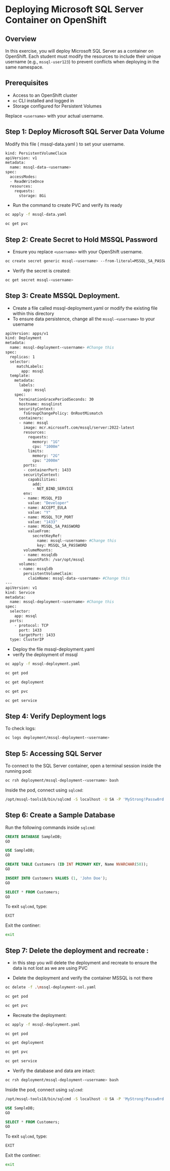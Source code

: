 # Deploying Microsoft SQL Server Container on OpenShift

## Overview
In this exercise, you will deploy Microsoft SQL Server as a container on OpenShift. Each student must modify the resources to include their unique username (e.g., `mssql-user123`) to prevent conflicts when deploying in the same namespace.

## Prerequisites
- Access to an OpenShift cluster
- `oc` CLI installed and logged in
- Storage configured for Persistent Volumes


Replace `<username>` with your actual username.

## Step 1: Deploy Microsoft SQL Server Data Volume 
Modify this file ( mssql-data.yaml ) to set your username.
```sh
kind: PersistentVolumeClaim
apiVersion: v1
metadata:
  name: mssql-data-<username> 
spec:
  accessModes:
  - ReadWriteOnce
  resources:
    requests:
      storage: 8Gi
```

- Run the command to create PVC and verify its ready 

```sh 
oc apply -f mssql-data.yaml

oc get pvc 
```



## Step 2: Create Secret to Hold MSSQL Password
- Ensure you replace `<username>` with your OpenShift username.
```sh
oc create secret generic mssql-<username> --from-literal=MSSQL_SA_PASSWORD="MyStrong!Passw0rd"
```

- Verify the secret is created:

```sh
oc get secret mssql-<username> 
```

## Step 3: Create MSSQL Deployment.
- Create a file called mssql-deployment.yaml or modify the existing file within this directory
- To ensure data persistence, change all the  `mssql-<username>` to your username

```sh
apiVersion: apps/v1
kind: Deployment
metadata:
  name: mssql-deployment-<username> #Change this 
spec:
  replicas: 1
  selector:
     matchLabels:
       app: mssql
  template:
    metadata:
      labels:
        app: mssql
    spec:
      terminationGracePeriodSeconds: 30
      hostname: mssqlinst
      securityContext:
        fsGroupChangePolicy: OnRootMismatch
      containers:
      - name: mssql
        image: mcr.microsoft.com/mssql/server:2022-latest
        resources:
          requests:
            memory: "1G"
            cpu: "1000m"
          limits:
            memory: "2G"
            cpu: "2000m"
        ports:
        - containerPort: 1433
        securityContext:
          capabilities:
            add:
            - NET_BIND_SERVICE
        env:
        - name: MSSQL_PID
          value: "Developer"
        - name: ACCEPT_EULA
          value: "Y"
        - name: MSSQL_TCP_PORT
          value: "1433" 
        - name: MSSQL_SA_PASSWORD
          valueFrom:
            secretKeyRef:
              name: mssql-<username> #Change this 
              key: MSSQL_SA_PASSWORD
        volumeMounts:
        - name: mssqldb
          mountPath: /var/opt/mssql
      volumes:
      - name: mssqldb
        persistentVolumeClaim:
          claimName: mssql-data-<username> #Change this 
---
apiVersion: v1
kind: Service
metadata:
  name: mssql-deployment-<username> #Change this 
spec:
  selector:
    app: mssql
  ports:
    - protocol: TCP
      port: 1433
      targetPort: 1433
  type: ClusterIP

```
- Deploy the file mssql-deployment.yaml
- verify the deployment of mssql 


```sh 
oc apply -f mssql-deployment.yaml

oc get pod 

oc get deployment 

oc get pvc 

oc get service 

```


## Step 4: Verify Deployment logs 
To check logs:
```sh
oc logs deployment/mssql-deployment-<username>
```

## Step 5: Accessing SQL Server
To connect to the SQL Server container, open a terminal session inside the running pod:
```sh
oc rsh deployment/mssql-deployment-<username> bash
```
Inside the pod, connect using `sqlcmd`:
```sh
/opt/mssql-tools18/bin/sqlcmd -S localhost -U SA -P 'MyStrong!Passw0rd' -C
```

## Step 6: Create a Sample Database
Run the following commands inside `sqlcmd`:
```sql
CREATE DATABASE SampleDB;
GO
```

```sql 
USE SampleDB;
GO
```

```sql 
CREATE TABLE Customers (ID INT PRIMARY KEY, Name NVARCHAR(50));
GO
```

```sql 
INSERT INTO Customers VALUES (1, 'John Doe');
GO
```

```sql 
SELECT * FROM Customers;
GO
```


To exit `sqlcmd`, type:

```sql
EXIT
```

Exit the continer: 
```sh 
exit 
```

## Step 7: Delete the deployment and recreate : 

- in this step you will delete the deployment and recreate to ensure the data is not lost as we are using PVC 

- Delete the deployment and verify the container MSSQL is not there
```sh
oc delete -f .\mssql-deployment-sol.yaml

oc get pod

oc get pvc

```


- Recreate the deployment: 
```sh
oc apply -f mssql-deployment.yaml

oc get pod 

oc get deployment 

oc get pvc 

oc get service 
```

- Verify the database and data are intact: 

```sh
oc rsh deployment/mssql-deployment-<username> bash
```
Inside the pod, connect using `sqlcmd`:
```sh
/opt/mssql-tools18/bin/sqlcmd -S localhost -U SA -P 'MyStrong!Passw0rd' -C
```

```sql 
USE SampleDB;
GO
```

```sql 
SELECT * FROM Customers;
GO
```

To exit `sqlcmd`, type:

```sql
EXIT
```

Exit the continer: 
```sh 
exit 
```

